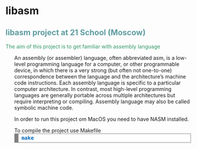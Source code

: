 # libasm
<h2 style="color: #5e9ca0;">libasm project at 21 School (Moscow)</h2>

<p style="color: #af00a0;"><span style="color: #339966;">The aim of this project is to get familiar with assembly language</span></p>
<ul>
An assembly (or assembler) language, often abbreviated asm, is a low-level programming
language for a computer, or other programmable device, in which there is a very strong
(but often not one-to-one) correspondence between the language and the architecture’s
machine code instructions. Each assembly language is specific to a particular computer
architecture. In contrast, most high-level programming languages are generally portable
across multiple architectures but require interpreting or compiling. Assembly language
may also be called symbolic machine code.</li>

<p>In order to run this project om MacOS you need to have NASM installed.</p>
To compile the project use Makefile
<div style="background: #ffffff; overflow:auto;width:auto;border:solid gray;border-width:.1em .1em .1em .8em;padding:.2em .6em;"><pre style="margin: 0; line-height: 125%"><span style="color: #0066BB; font-weight: bold">make</span>
</pre></div> 
